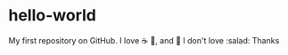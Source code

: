# hello-world
My first repository on GitHub.
I love :coffee:  :pizza:, and :dancer: 
I don't love :salad:
Thanks 

